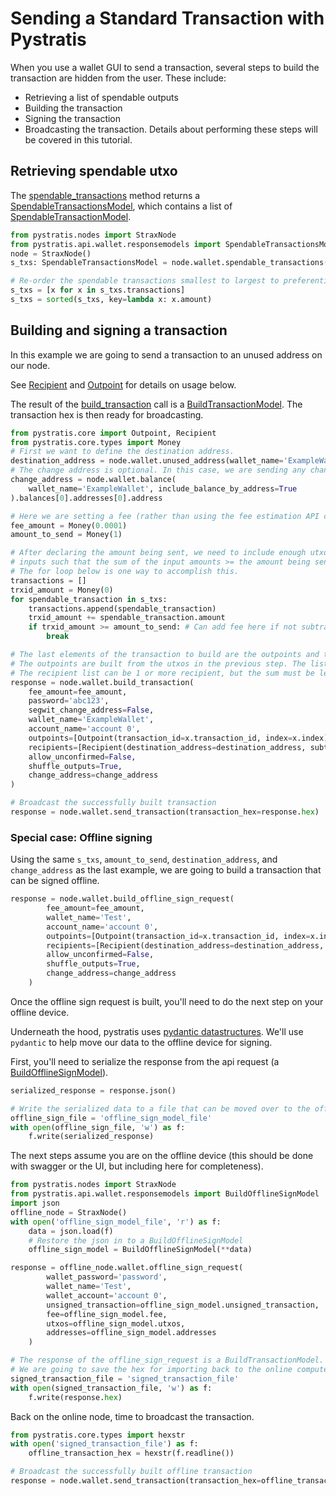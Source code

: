 Sending a Standard Transaction with Pystratis
=============================================
When you use a wallet GUI to send a transaction, several steps to build the transaction are hidden from the user.
These include:
- Retrieving a list of spendable outputs
- Building the transaction
- Signing the transaction
- Broadcasting the transaction. Details about performing these steps will be covered in this tutorial.

## Retrieving spendable utxo
The [spendable_transactions](https://pystratis.readthedocs.io/en/latest/source/pystratis.api.wallet.html#pystratis.api.wallet.Wallet.spendable_transactions) method returns a [SpendableTransactionsModel](https://pystratis.readthedocs.io/en/latest/source/pystratis.api.wallet.html?pystratis.api.wallet.responsemodels.spendabletransactionsmodel.SpendableTransactionsModel#pystratis.api.wallet.responsemodels.spendabletransactionsmodel.SpendableTransactionsModel), 
which contains a list of [SpendableTransactionModel](https://pystratis.readthedocs.io/en/latest/source/pystratis.api.wallet.html?pystratis.api.wallet.responsemodels.spendabletransactionsmodel.SpendableTransactionsModel#pystratis.api.wallet.responsemodels.spendabletransactionsmodel.SpendableTransactionModel). 

```python
from pystratis.nodes import StraxNode
from pystratis.api.wallet.responsemodels import SpendableTransactionsModel
node = StraxNode()
s_txs: SpendableTransactionsModel = node.wallet.spendable_transactions(wallet_name='ExampleWallet')

# Re-order the spendable transactions smallest to largest to preferentially use low value utxos.
s_txs = [x for x in s_txs.transactions]
s_txs = sorted(s_txs, key=lambda x: x.amount)
```
## Building and signing a transaction
In this example we are going to send a transaction to an unused address on our node.

See [Recipient](https://pystratis.readthedocs.io/en/latest/source/pystratis.core.html#module-pystratis.core.recipient) and [Outpoint](https://pystratis.readthedocs.io/en/latest/source/pystratis.core.html#module-pystratis.core.outpoint) for details on usage below.

The result of the [build_transaction](https://pystratis.readthedocs.io/en/latest/source/pystratis.api.wallet.html#pystratis.api.wallet.Wallet.build_transaction) call is a [BuildTransactionModel](https://pystratis.readthedocs.io/en/latest/source/pystratis.api.global_responsemodels.html#pystratis.api.global_responsemodels.buildtransactionmodel.BuildTransactionModel). The transaction hex is then ready for broadcasting. 
```python
from pystratis.core import Outpoint, Recipient
from pystratis.core.types import Money
# First we want to define the destination address.
destination_address = node.wallet.unused_address(wallet_name='ExampleWallet')
# The change address is optional. In this case, we are sending any change back to an adress that has a balance.
change_address = node.wallet.balance(
    wallet_name='ExampleWallet', include_balance_by_address=True
).balances[0].addresses[0].address

# Here we are setting a fee (rather than using the fee estimation API call).
fee_amount = Money(0.0001)
amount_to_send = Money(1)

# After declaring the amount being sent, we need to include enough utxos as transaction 
# inputs such that the sum of the input amounts >= the amount being sent.
# The for loop below is one way to accomplish this. 
transactions = []
trxid_amount = Money(0)
for spendable_transaction in s_txs:
    transactions.append(spendable_transaction)
    trxid_amount += spendable_transaction.amount
    if trxid_amount >= amount_to_send: # Can add fee here if not subtracting from amount below.
        break

# The last elements of the transaction to build are the outpoints and the recipients.
# The outpoints are built from the utxos in the previous step. The list comprehension below does this efficiently.
# The recipient list can be 1 or more recipient, but the sum must be less than the amount contained in included utxos.
response = node.wallet.build_transaction(
    fee_amount=fee_amount,
    password='abc123',
    segwit_change_address=False,
    wallet_name='ExampleWallet',
    account_name='account 0',
    outpoints=[Outpoint(transaction_id=x.transaction_id, index=x.index) for x in transactions],
    recipients=[Recipient(destination_address=destination_address, subtraction_fee_from_amount=True, amount=amount_to_send)],
    allow_unconfirmed=False,
    shuffle_outputs=True,
    change_address=change_address
)

# Broadcast the successfully built transaction
response = node.wallet.send_transaction(transaction_hex=response.hex)
```
### Special case: Offline signing
Using the same `s_txs`, `amount_to_send`, `destination_address`, and `change_address` as the last example, we are going to build a transaction that can be signed offline.
```python
response = node.wallet.build_offline_sign_request(
        fee_amount=fee_amount,
        wallet_name='Test',
        account_name='account 0',
        outpoints=[Outpoint(transaction_id=x.transaction_id, index=x.index) for x in transactions],
        recipients=[Recipient(destination_address=destination_address, subtraction_fee_from_amount=True, amount=amount_to_send)],
        allow_unconfirmed=False,
        shuffle_outputs=True,
        change_address=change_address
    )
```
Once the offline sign request is built, you'll need to do the next step on your offline device.

Underneath the hood, pystratis uses [pydantic datastructures](https://pydantic-docs.helpmanual.io/). We'll use `pydantic` to help move our data to the offline device for signing.

First, you'll need to serialize the response from the api request (a [BuildOfflineSignModel](https://pystratis.readthedocs.io/en/latest/source/pystratis.api.global_responsemodels.html#pystratis.api.global_responsemodels.buildofflinesignmodel.BuildOfflineSignModel)).
```python
serialized_response = response.json()

# Write the serialized data to a file that can be moved over to the offline device with a thumbdrive.
offline_sign_file = 'offline_sign_model_file'
with open(offline_sign_file, 'w') as f:
    f.write(serialized_response)
```

The next steps assume you are on the offline device (this should be done with swagger or the UI, but including here for completeness).
```python
from pystratis.nodes import StraxNode
from pystratis.api.wallet.responsemodels import BuildOfflineSignModel
import json
offline_node = StraxNode()
with open('offline_sign_model_file', 'r') as f:
    data = json.load(f)
    # Restore the json in to a BuildOfflineSignModel
    offline_sign_model = BuildOfflineSignModel(**data)

response = offline_node.wallet.offline_sign_request(
        wallet_password='password',
        wallet_name='Test',
        wallet_account='account 0',
        unsigned_transaction=offline_sign_model.unsigned_transaction,
        fee=offline_sign_model.fee,
        utxos=offline_sign_model.utxos,
        addresses=offline_sign_model.addresses
    )

# The response of the offline_sign_request is a BuildTransactionModel. 
# We are going to save the hex for importing back to the online computer for broadcasting.
signed_transaction_file = 'signed_transaction_file'
with open(signed_transaction_file, 'w') as f:
    f.write(response.hex)
```

Back on the online node, time to broadcast the transaction.
```python
from pystratis.core.types import hexstr
with open('signed_transaction_file') as f:
    offline_transaction_hex = hexstr(f.readline())

# Broadcast the successfully built offline transaction
response = node.wallet.send_transaction(transaction_hex=offline_transaction_hex)
```